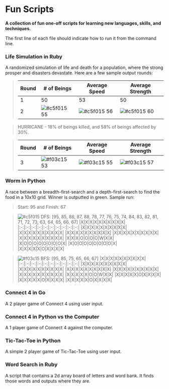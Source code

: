 # Fun Scripts
**A collection of fun one-off scripts for learning new languages, skills, and techniques.**

The first line of each file should indicate how to run it from the command line.

### Life Simulation in Ruby
A randomized simulation of life and death for a population, where the strong prosper and disasters devastate. Here are a few sample output rounds:
> Round | # of Beings | Average Speed | Average Strength
> ---|---|---|---
> 1 | 50 | 53 | 50
> 2 | ![#c5f015](https://placehold.co/15x15/006400/006400.png) 55 | ![#c5f015](https://placehold.co/15x15/006400/006400.png) 56 | ![#c5f015](https://placehold.co/15x15/006400/006400.png) 60  

> HURRICANE - 18% of beings killed, and 58% of beings affected by 30%.

> Round | # of Beings | Average Speed | Average Strength
> ---|---|---|---
> 3 | ![#f03c15](https://placehold.co/15x15/8B0000/8B0000.png) 53 | ![#f03c15](https://placehold.co/15x15/8B0000/8B0000.png) 55 | ![#f03c15](https://placehold.co/15x15/8B0000/8B0000.png) 57

### Worm in Python
A race between a breadth-first-search and a depth-first-search to find the food in a 10x10 grid. Winner is outputted in green.
Sample run:
> Start: 95 and Finish: 67

> ![#c5f015](https://placehold.co/15x15/006400/006400.png) DFS: [95, 85, 86, 87, 88, 78, 77, 76, 75, 74, 84, 83, 82, 81, 71, 72, 73, 63, 64, 65, 66, 67]
> |X|X|X|X|X|X|X|X|X|X|
> |:-:|:-:|:-:|:-:|:-:|:-:|:-:|:-:|:-:|:-:|
> |X|X|X|X|X|X|X|X|X|X|
> |X|X|X|X|X|X|X|X|X|X|
> |X|X|X|X|X|X|X|X|X|X|
> |X|X|X|X|X|X|X|X|X|X|
> |X|X|X|X|X|X|X|X|X|X|
> |X|X|X|O|O|O|O|W|X|X|
> |X|O|O|O|O|O|O|O|O|X|
> |X|O|O|O|O|O|O|O|O|X|
> |X|X|X|X|X|O|X|X|X|X|

> ![#f03c15](https://placehold.co/15x15/8B0000/8B0000.png) BFS: [95, 85, 75, 65, 66, 67]
> |X|X|X|X|X|X|X|X|X|X|
> |:-:|:-:|:-:|:-:|:-:|:-:|:-:|:-:|:-:|:-:|
> |X|X|X|X|X|X|X|X|X|X|
> |X|X|X|X|X|X|X|X|X|X|
> |X|X|X|X|X|X|X|X|X|X|
> |X|X|X|X|X|X|X|X|X|X|
> |X|X|X|X|X|X|X|X|X|X|
> |X|X|X|X|X|O|O|W|X|X|
> |X|X|X|X|X|O|X|X|X|X|
> |X|X|X|X|X|O|X|X|X|X|
> |X|X|X|X|X|O|X|X|X|X|

### Connect 4 in Go
A 2 player game of Connect 4 using user input.

### Connect 4 in Python vs the Computer
A 1 player game of Connect 4 against the computer.

### Tic-Tac-Toe in Python
A simple 2 player game of Tic-Tac-Toe using user input.

### Word Search in Ruby
A script that contains a 2d array board of letters and word bank. It finds those words and outputs where they are.